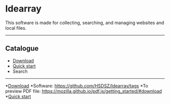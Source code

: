 # **Idearray**
This software is made for collecting, searching, and managing websites and local files.
****
## Catalogue
* [Download](#download)
* [Quick start](#quickstart)
* Search
****
*[Download](#download)
    *Software: https://github.com/HSDSZ/Idearray/tags
    *To preview PDF file:  https://mozilla.github.io/pdf.js/getting_started/#download
*[Quick start](#quickstart)
